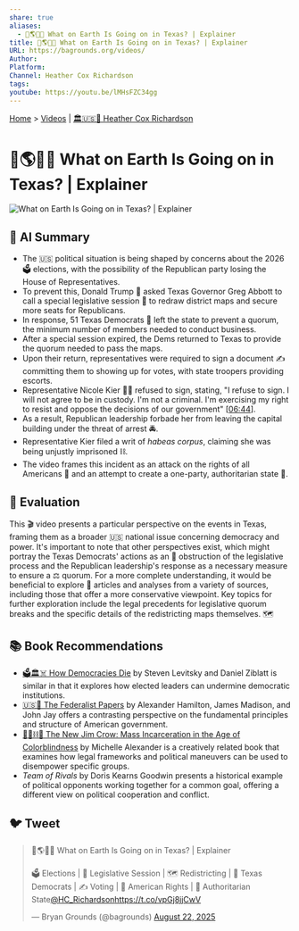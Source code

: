 ```yaml
---
share: true
aliases:
  - 🤔🌎🤠🚨 What on Earth Is Going on in Texas? | Explainer
title: 🤔🌎🤠🚨 What on Earth Is Going on in Texas? | Explainer
URL: https://bagrounds.org/videos/
Author:
Platform:
Channel: Heather Cox Richardson
tags:
youtube: https://youtu.be/lMHsFZC34gg
---
```

[Home](../index.md) > [Videos](./index.md) | [🏛️🇺🇸📖 Heather Cox Richardson](../people/heather-cox-richardson.md)  
# 🤔🌎🤠🚨 What on Earth Is Going on in Texas? | Explainer  
![What on Earth Is Going on in Texas? | Explainer](https://youtu.be/lMHsFZC34gg)  
## 🤖 AI Summary  
* The 🇺🇸 political situation is being shaped by concerns about the 2026 🗳️ elections, with the possibility of the Republican party losing the House of Representatives.  
* To prevent this, Donald Trump 👴 asked Texas Governor Greg Abbott to call a special legislative session 📜 to redraw district maps and secure more seats for Republicans.  
* In response, 51 Texas Democrats 💙 left the state to prevent a quorum, the minimum number of members needed to conduct business.  
* After a special session expired, the  Dems returned to Texas to provide the quorum needed to pass the maps.  
* Upon their return, representatives were required to sign a document ✍️ committing them to showing up for votes, with state troopers providing escorts.  
* Representative Nicole Kier 👩‍⚖️ refused to sign, stating, "I refuse to sign. I will not agree to be in custody. I'm not a criminal. I'm exercising my right to resist and oppose the decisions of our government" \[[06:44](http://www.youtube.com/watch?v=lMHsFZC34gg&t=404)].  
* As a result, Republican leadership forbade her from leaving the capital building under the threat of arrest 🚔.  
* Representative Kier filed a writ of *habeas corpus*, claiming she was being unjustly imprisoned ⛓️.  
* The video frames this incident as an attack on the rights of all Americans 🗽 and an attempt to create a one-party, authoritarian state 🏰.  
  
## 🤔 Evaluation  
This 🎬 video presents a particular perspective on the events in Texas, framing them as a broader 🇺🇸 national issue concerning democracy and power. It's important to note that other perspectives exist, which might portray the Texas Democrats' actions as an 🚧 obstruction of the legislative process and the Republican leadership's response as a necessary measure to ensure a ⚖️ quorum. For a more complete understanding, it would be beneficial to explore 📰 articles and analyses from a variety of sources, including those that offer a more conservative viewpoint. Key topics for further exploration include the legal precedents for legislative quorum breaks and the specific details of the redistricting maps themselves. 🗺️  
  
## 📚 Book Recommendations  
* [🗳️🏛️☠️ How Democracies Die](../books/how-democracies-die.md) by Steven Levitsky and Daniel Ziblatt is similar in that it explores how elected leaders can undermine democratic institutions.  
* [🇺🇸📜 The Federalist Papers](../books/the-federalist-papers.md) by Alexander Hamilton, James Madison, and John Jay offers a contrasting perspective on the fundamental principles and structure of American government.  
* [🧑🏿⛓️🙈 The New Jim Crow: Mass Incarceration in the Age of Colorblindness](../books/the-new-jim-crow-mass-incarceration-in-the-age-of-colorblindness.md) by Michelle Alexander is a creatively related book that examines how legal frameworks and political maneuvers can be used to disempower specific groups.  
* *Team of Rivals* by Doris Kearns Goodwin presents a historical example of political opponents working together for a common goal, offering a different view on political cooperation and conflict.  
  
## 🐦 Tweet  
<blockquote class="twitter-tweet" data-theme="dark"><p lang="en" dir="ltr">🤔🌎🤠🚨 What on Earth Is Going on in Texas? | Explainer<br><br>🗳️ Elections | 📜 Legislative Session | 🗺️ Redistricting | 💙 Texas Democrats | ✍️ Voting | 🗽 American Rights | 🏰 Authoritarian State<a href="https://twitter.com/HC_Richardson?ref_src=twsrc%5Etfw">@HC_Richardson</a><a href="https://t.co/vpGj8jjCwV">https://t.co/vpGj8jjCwV</a></p>&mdash; Bryan Grounds (@bagrounds) <a href="https://twitter.com/bagrounds/status/1958780802398851088?ref_src=twsrc%5Etfw">August 22, 2025</a></blockquote> <script async src="https://platform.twitter.com/widgets.js" charset="utf-8"></script>